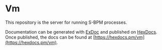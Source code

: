 # Vm

This repository is the server for running S-BPM processes.

Documentation can be generated with [ExDoc](https://github.com/elixir-lang/ex_doc)
and published on [HexDocs](https://hexdocs.pm). Once published, the docs can
be found at [https://hexdocs.pm/vm](https://hexdocs.pm/vm).

